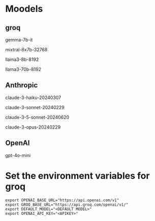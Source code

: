 # Moodels

## groq

gemma-7b-it

mixtral-8x7b-32768

llama3-8b-8192

llama3-70b-8192

## Anthropic

claude-3-haiku-20240307

claude-3-sonnet-20240229

claude-3-5-sonnet-20240620

claude-3-opus-20240229

## OpenAI

gpt-4o-mini

# Set the environment variables for groq
```shell
export OPENAI_BASE_URL="https://api.openai.com/v1"
export GROQ_BASE_URL="https://api.groq.com/openai/v1/"
export DEFAULT_MODEL="<DEFAULT MODEL>"
export OPENAI_API_KEY="<APIKEY>"

```


